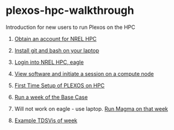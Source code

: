 # plexos-hpc-walkthrough
Introduction for new users to run Plexos on the HPC

1. [Obtain an account for NREL HPC](Obtain-Account.md)

2. [Install git and bash on your laptop](INSTALL-GIT-BASH.md)

3. [Login into NREL HPC, eagle](Login-HPC.md)

4. [View software and initiate a session on a compute node](Initial-Session.md)

5. [First Time Setup of PLEXOS on HPC](Setup-PLEXOS.md)

6. [Run a week of the Base Case](Run-PLEXOS.md)

7. Will not work on eagle - use laptop. [Run Magma on that week](Run-Magma.md)

8. [Example TDSVis of week](https://gridmod.github.io/MSPCM-Workshop/PLEXOS_TDSVIS-Workshop.html)
